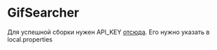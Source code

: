# GifSearcher
Для успешной сборки нужен API_KEY [отсюда](https://giphy.com/). Его нужно указать в local.properties
